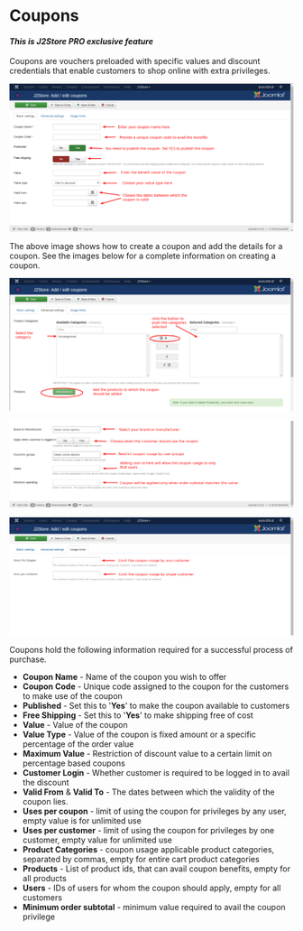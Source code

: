 # Coupons

#### ***This is J2Store PRO exclusive feature***

Coupons are vouchers preloaded with specific values and discount credentials that enable customers to shop online with extra privileges.


![](assets/images/coupon_basic.png)

The above image shows how to create a coupon and add the details for a coupon. See the images below for a complete information on creating a coupon.

![](assets/images/coupon_adv1.png)

![](assets/images/coupon_adv2.png)

![](assets/images/coupon_uselimit.png)

Coupons hold the following information required for a successful process of purchase.
* **Coupon Name** - Name of the coupon you wish to offer
* **Coupon Code** - Unique code assigned to the coupon for the customers to make use of the coupon
* **Published** - Set this to '**Yes**' to make the coupon available to customers
* **Free Shipping** - Set this to '**Yes**' to make shipping free of cost
* **Value** - Value of the coupon
* **Value Type** - Value of the coupon is fixed amount or a specific percentage of the order value
* **Maximum Value** - Restriction of discount value to a certain limit on percentage based coupons
* **Customer Login** - Whether customer is required to be logged in to avail the discount
* **Valid From** & **Valid To** - The dates between which the validity of the coupon lies.
* **Uses per coupon** - limit of using the coupon for privileges by any user, empty value is for unlimited use
* **Uses per customer** - limit of using the coupon for privileges by one customer, empty value for unlimited use
* **Product Categories** - coupon usage applicable product categories, separated by commas, empty for entire cart product categories
* **Products** - List of product ids, that can avail coupon benefits, empty for all products
* **Users** - IDs of users for whom the coupon should apply, empty for all customers
* **Minimum order subtotal** - minimum value required to avail the coupon privilege
